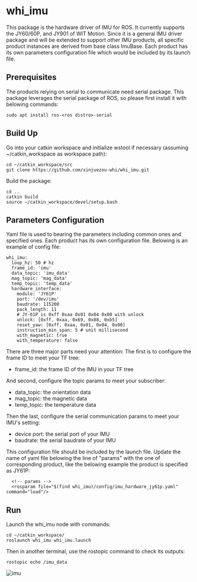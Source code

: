 # whi_imu
This package is the hardware driver of IMU for ROS. It currently supports the JY60/60P, and JY901 of WIT Motion. Since it is a general IMU driver package and will be extended to support other IMU products, all specific product instances are derived from base class ImuBase. Each product has its own parameters configuration file which would be included by its launch file.

## Prerequisites
The products relying on serial to communicate need serial package. This package leverages the serial package of ROS, so please first install it with belowing commands:
```
sudo apt install ros-<ros distro>-serial
```

## Build Up
Go into your catkin workspace and initialize wstool if necessary (assuming ~/catkin_workspace as workspace path):
```
cd ~/catkin_workspace/src
git clone https://github.com/xinjuezou-whi/whi_imu.git
```

Build the package:
```
cd ..
catkin build
source ~/catkin_workspace/devel/setup.bash
```

## Parameters Configuration
Yaml file is used to bearing the parameters including common ones and specified ones. Each product has its own configuration file. Belowing is an example of config file:
```
whi_imu:
  loop_hz: 50 # hz
  frame_id: 'imu'
  data_topic: 'imu_data'
  mag_topic: 'mag_data'
  temp_topic: 'temp_data'
  hardware_interface:
    module: 'JY61P'
    port: '/dev/imu'
    baudrate: 115200
    pack_length: 11
    # JY-61P is 0xff 0xaa 0x01 0x04 0x00 with unlock
    unlock: [0xff, 0xaa, 0x69, 0x88, 0xb5]
    reset_yaw: [0xff, 0xaa, 0x01, 0x04, 0x00]
    instruction_min_span: 5 # unit millisecond
    with_magnetic: true
    with_temperature: false
```

There are three major parts need your attention:
The first is to configure the frame ID to meet your TF tree:
- frame_id: the frame ID of the IMU in your TF tree 

And second, configure the topic params to meet your subscriber:
- data_topic: the orientation data
- mag_topic: the magnetic data
- temp_topic: the temperature data

Then the last, configure the serial communication params to meet your IMU's setting:
- device port: the serial port of your IMU
- baudrate: the serial baudrate of your IMU

This configuration file should be included by the launch file. Update the name of yaml file belowing the line of "params" with the one of corresponding product, like the belowing example the product is specified as JY61P: 
```
  <!-- params -->
  <rosparam file="$(find whi_imu)/config/imu_hardware_jy61p.yaml" command="load"/>
```

## Run
Launch the whi_imu node with commands:
```
cd ~/catkin_workspace/
roslaunch whi_imu whi_imu.launch
```

Then in another terminal, use the rostopic command to check its outputs:
```
rostopic echo /imu_data
```

![imu](https://user-images.githubusercontent.com/72239958/205224541-0f30e5e7-d1aa-4db5-af34-10e4fe3ce7f2.gif)

